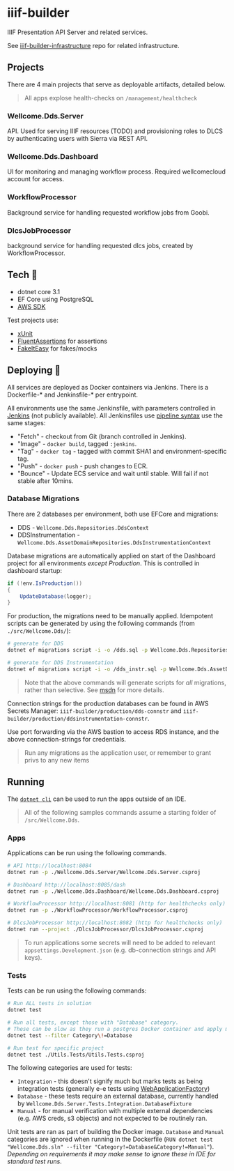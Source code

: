 # iiif-builder

IIIF Presentation API Server and related services.

See [iiif-builder-infrastructure](https://github.com/wellcomecollection/iiif-builder-infrastructure) repo for related infrastructure.

## Projects

There are 4 main projects that serve as deployable artifacts, detailed below.

> All apps explose health-checks on `/management/healthcheck`

### Wellcome.Dds.Server

API. Used for serving IIIF resources (TODO) and provisioning roles to DLCS by authenticating users with Sierra via REST API.

### Wellcome.Dds.Dashboard

UI for monitoring and managing workflow process. Required wellcomecloud account for access.

### WorkflowProcessor

Background service for handling requested workflow jobs from Goobi. 

### DlcsJobProcessor

background service for handling requested dlcs jobs, created by WorkflowProcessor.

## Tech :robot:

* dotnet core 3.1
* EF Core using PostgreSQL
* [AWS SDK](https://github.com/aws/aws-sdk-net/)

Test projects use:
* [xUnit](https://xunit.net/)
* [FluentAssertions](https://fluentassertions.com/) for assertions
* [FakeItEasy](https://fakeiteasy.github.io/) for fakes/mocks

## Deploying :rocket:

All services are deployed as Docker containers via Jenkins. There is a Dockerfile-* and Jenkinsfile-* per entrypoint. 

All environments use the same Jenkinsfile, with parameters controlled in [Jenkins](https://jenkins.dlcs.io/) (not publicly available). All Jenkinsfiles use [pipeline syntax](https://www.jenkins.io/doc/book/pipeline/syntax/) use the same stages:

* "Fetch" - checkout from Git (branch controlled in Jenkins).
* "Image" - `docker build`, tagged `:jenkins`.
* "Tag" - `docker tag` - tagged with commit SHA1 and environment-specific tag.
* "Push" - `docker push` - push changes to ECR.
* "Bounce" - Update ECS service and wait until stable. Will fail if not stable after 10mins.

### Database Migrations

There are 2 databases per environment, both use EFCore and migrations:

* DDS - `Wellcome.Dds.Repositories.DdsContext`
* DDSInstrumentation - `Wellcome.Dds.AssetDomainRepositories.DdsInstrumentationContext`

Database migrations are automatically applied on start of the Dashboard project for all environments _except Production_. This is controlled in dashboard startup:

```cs
if (!env.IsProduction())
{
    UpdateDatabase(logger);
}
```

For production, the migrations need to be manually applied. Idempotent scripts can be generated by using the following commands (from `./src/Wellcome.Dds/`):

```bash
# generate for DDS
dotnet ef migrations script -i -o /dds.sql -p Wellcome.Dds.Repositories -s Wellcome.Dds.Dashboard -c DdsContext

# generate for DDS Instrumentation
dotnet ef migrations script -i -o /dds_instr.sql -p Wellcome.Dds.AssetDomainRepositories -s Wellcome.Dds.Dashboard -c DdsInstrumentationContext
```
> Note that the above commands will generate scripts for _all_ migrations, rather than selective. See [msdn](https://docs.microsoft.com/en-us/ef/core/managing-schemas/migrations/applying?tabs=dotnet-core-cli#sql-scripts) for more details.

Connection strings for the production databases can be found in AWS Secrets Manager: `iiif-builder/production/dds-connstr` and `iiif-builder/production/ddsinstrumentation-connstr`.

Use port forwarding via the AWS bastion to access RDS instance, and the above connection-strings for credentials.

> Run any migrations as the application user, or remember to grant privs to any new items

## Running

The [`dotnet cli`](https://docs.microsoft.com/en-us/dotnet/core/tools/) can be used to run the apps outside of an IDE.

> All of the following samples commands assume a starting folder of `/src/Wellcome.Dds`.

### Apps

Applications can be run using the following commands.

```bash
# API http://localhost:8084
dotnet run -p ./Wellcome.Dds.Server/Wellcome.Dds.Server.csproj

# Dashboard http://localhost:8085/dash
dotnet run -p ./Wellcome.Dds.Dashboard/Wellcome.Dds.Dashboard.csproj

# WorkflowProcessor http://localhost:8081 (http for healthchecks only)
dotnet run -p ./WorkflowProcessor/WorkflowProcessor.csproj

# DlcsJobProcessor http://localhost:8082 (http for healthchecks only)
dotnet run --project ./DlcsJobProcessor/DlcsJobProcessor.csproj
```

> To run applications some secrets will need to be added to relevant `appsettings.Development.json` (e.g. db-connection strings and API keys).

### Tests

Tests can be run using the following commands:

```bash
# Run ALL tests in solution
dotnet test

# Run all tests, except those with "Database" category.
# These can be slow as they run a postgres Docker container and apply migrations
dotnet test --filter Category\!=Database

# Run test for specific project
dotnet test ./Utils.Tests/Utils.Tests.csproj
```

The following categories are used for tests:

* `Integration` - this doesn't signify much but marks tests as being integration tests (generally e-e tests using [WebApplicationFactory](https://docs.microsoft.com/en-us/dotnet/api/microsoft.aspnetcore.mvc.testing.webapplicationfactory-1?view=aspnetcore-3.0))
* `Database` - these tests require an external database, currently handled by `Wellcome.Dds.Server.Tests.Integration.DatabaseFixture`
* `Manual` - for manual verification with multiple external dependencies (e.g. AWS creds, s3 objects) and not expected to be routinely ran.

Unit tests are ran as part of building the Docker image. `Database` and `Manual` categories are ignored when running in the Dockerfile (`RUN dotnet test "Wellcome.Dds.sln" --filter "Category!=Database&Category!=Manual"`). _Depending on requirements it may make sense to ignore these in IDE for standard test runs_.